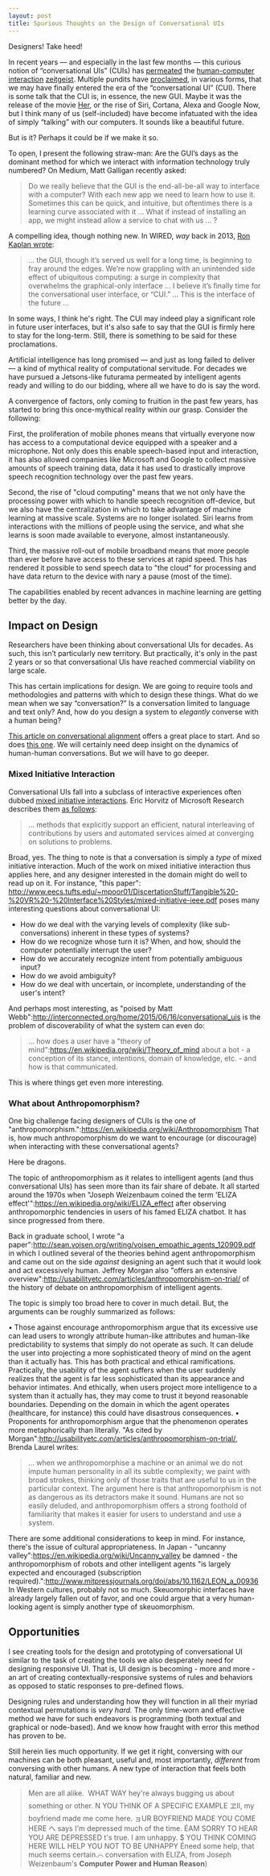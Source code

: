 ```yaml
---
layout: post
title: Spurious Thoughts on the Design of Conversational UIs
---
```


Designers! Take heed!

In recent years — and especially in the last few months — this curious notion of “conversational UIs” (CUIs) has [permeated](http://ben-evans.com/benedictevans/2015/3/24/the-state-of-messaging) the [human-computer interaction](http://www.wired.com/2015/06/future-ui-design-old-school-text-messages/) [zeitgeist](http://www.wired.com/2013/03/conversational-user-interface/). Multiple pundits have [proclaimed](https://medium.com/@mg/there-s-a-chat-for-that-apple-s-biggest-platform-opportunity-yet-19d5b1870857), in various forms, that we may have finally entered the era of the “conversational UI” (CUI). There is some talk that the CUI is, in essence, the new GUI. Maybe it was the release of the movie [Her](https://en.wikipedia.org/wiki/Her_(film)), or the rise of Siri, Cortana, Alexa and Google Now, but I think many of us (self-included) have become infatuated with the idea of simply “talking” with our computers. It sounds like a beautiful future.

But is it? Perhaps it could be if we make it so. 

To open, I present the following straw-man: Are the GUI’s days as the dominant method for which we interact with information technology truly numbered? On Medium, Matt Galligan recently asked:

> Do we really believe that the GUI is the end-all-be-all way to interface with a computer? With each new app we need to learn how to use it. Sometimes this can be quick, and intuitive, but oftentimes there is a learning curve associated with it … What if instead of installing an app, we might instead allow a service to chat with us … ?

A compelling idea, though nothing new. In WIRED, *way* back in 2013, [Ron Kaplan wrote](http://www.wired.com/2013/03/conversational-user-interface/):

> … the GUI, though it’s served us well for a long time, is beginning to fray around the edges. We’re now grappling with an unintended side effect of ubiquitous computing: a surge in complexity that overwhelms the graphical-only interface … I believe it’s finally time for the conversational user interface, or “CUI.” … This is the interface of the future …

In some ways, I think he's right. The CUI may indeed play a significant role in future user interfaces, but it's also safe to say that the GUI is firmly here to stay for the long-term. Still, there is something to be said for these proclamations.

Artificial intelligence has long promised — and just as long failed to deliver — a kind of mythical reality of computational servitude. For decades we have pursued a Jetsons-like futurama permeated by intelligent agents ready and willing to do our bidding, where all we have to do is say the word.

A convergence of factors, only coming to fruition in the past few years, has started to bring this once-mythical reality within our grasp. Consider the following:

First, the proliferation of mobile phones means that virtually everyone now has access to a computational device equipped with a speaker and a microphone. Not only does this enable speech-based input and interaction, it has also allowed companies like Microsoft and Google to collect massive amounts of speech training data, data it has used to drastically improve speech recognition technology over the past few years.

Second, the rise of "cloud computing" means that we not only have the processing power with which to handle speech recognition off-device, but we also have the centralization in which to take advantage of machine learning at massive scale. Systems are no longer isolated. Siri learns from interactions with the millions of people using the service, and what she learns is soon made available to everyone, almost instantaneously.

Third, the massive roll-out of mobile broadband means that more people than ever before have access to these services at rapid speed. This has rendered it possible to send speech data to "the cloud" for processing and have data return to the device with nary a pause (most of the time).

The capabilities enabled by recent advances in machine learning are getting better by the day.

## Impact on Design

Researchers have been thinking about conversational UIs for decades. As such, this isn’t particularly new territory. But practically, it's only in the past 2 years or so that conversational UIs have reached commercial viability on large scale.

This has certain implications for design. We are going to require tools and methodologies and patterns with which to design these things. What do we mean when we say “conversation?” Is a conversation limited to language and text only? And, how do you design a system to *elegantly* converse with a human being?

[This article on conversational alignment](http://www.dubberly.com/articles/conversational-alignment.html) offers a great place to start. And so does [this one](http://www.dubberly.com/articles/what-is-conversation.html). We will certainly need deep insight on the dynamics of human-human conversations. But we will have to go deeper.

### Mixed Initiative Interaction

Conversational UIs fall into a subclass of interactive experiences often dubbed [mixed initiative interactions](http://www.cs.utep.edu/novick/papers/mi.aaai.html). Eric Horvitz of Microsoft Research describes them [as follows](ftp://ftp.research.microsoft.com/pub/ejh/mixedin.pdf):

>  … methods that explicitly support an efficient, natural interleaving of contributions by users and automated services aimed at converging on solutions to problems.

Broad, yes. The thing to note is that a conversation is simply a *type* of mixed initiative interaction. Much of the work on mixed initiative interaction thus applies here, and any designer interested in the domain might do well to read up on it. For instance, "this paper":
http://www.eecs.tufts.edu/~mpoor01/DiscertationStuff/Tangible%20-%20VR%20-%20Interface%20Styles/mixed-initiative-ieee.pdf
 poses many interesting questions about conversational UI:

* How do we deal with the varying levels of complexity (like sub-conversations) inherent in these types of systems?
* How do we recognize whose turn it is? When, and how, should the computer potentially interrupt the user?
* How do we accurately recognize intent from potentially ambiguous input?
* How do we avoid ambiguity?
* How do we deal with uncertain, or incomplete, understanding of the user's intent?

And perhaps most interesting, as "poised by Matt Webb":http://interconnected.org/home/2015/06/16/conversational_uis is the problem of discoverability of what the system can even do:

> … how does a user have a "theory of mind":https://en.wikipedia.org/wiki/Theory_of_mind about a bot - a conception of its stance, intentions, domain of knowledge, etc. - and how is that communicated.

This is where things get even more interesting.

### What about Anthropomorphism?

One big challenge facing designers of CUIs is the one of "anthropomorphism.":https://en.wikipedia.org/wiki/Anthropomorphism That is, how much anthropomorphism do we want to encourage (or discourage) when interacting with these conversational agents?

Here be dragons.

The topic of anthropomorphism as it relates to intelligent agents (and thus conversational UIs) has seen more than its fair share of debate. It all started around the 1970s when "Joseph Weizenbaum coined the term 'ELIZA effect'":https://en.wikipedia.org/wiki/ELIZA_effect after observing anthropomorphic tendencies in users of his famed ELIZA chatbot. It has since progressed from there.

Back in graduate school, I wrote "a paper":http://sean.voisen.org/writing/voisen_empathic_agents_120909.pdf in which I outlined several of the theories behind agent anthropomorphism and came out on the side *against* designing an agent such that it would look and act excessively human. Jeffrey Morgan also "offers an extensive overview":http://usabilityetc.com/articles/anthropomorphism-on-trial/ of the history of debate on anthropomorphism of intelligent agents.

The topic is simply too broad here to cover in much detail. But, the arguments can be roughly summarized as follows:

  • Those against encourage anthropomorphism argue that its excessive use can lead users to wrongly attribute human-like attributes and human-like predictability to systems that simply do not operate as such. It can delude the user into projecting a more sophisticated theory of mind on the agent than it actually has. This has both practical and ethical ramifications. Practically, the usability of the agent suffers when the user suddenly realizes that the agent is far less sophisticated than its appearance and behavior intimates. And ethically, when users project more intelligence to a system than it actually has, they may come to trust it beyond reasonable boundaries. Depending on the domain in which the agent operates (healthcare, for instance) this could have disastrous consequences.
  • Proponents for anthropomorphism argue that the phenomenon operates more metaphorically than literally. "As cited by Morgan":http://usabilityetc.com/articles/anthropomorphism-on-trial/, Brenda Laurel writes:
  > … when we anthropomorphise a machine or an animal we do not impute human personality in all its subtle complexity; we paint with broad strokes, thinking only of those traits that are useful to us in the particular context.
  The argument here is that anthropomorphism is not as dangerous as its detractors make it sound. Humans are not so easily deluded, and anthropomorphism offers a strong foothold of familiarity that makes it easier for users to understand and use a system.
  
There are some additional considerations to keep in mind. For instance, there's the issue of cultural appropriateness. In Japan - "uncanny valley":https://en.wikipedia.org/wiki/Uncanny_valley be damned - the anthropomorphism of robots and other intelligent agents "is largely expected and encouraged (subscription required).":http://www.mitpressjournals.org/doi/abs/10.1162/LEON_a_00936 In Western cultures, probably not so much. Skeuomorphic interfaces have already largely fallen out of favor, and one could argue that a very human-looking agent is simply another type of skeuomorphism.
  
## Opportunities

I see creating tools for the design and prototyping of conversational UI similar to the task of creating the tools we also desperately need for designing responsive UI. That is, UI design is becoming - more and more - an art of creating contextually-responsive systems of rules and behaviors as opposed to static responses to pre-defined flows.

Designing rules and understanding how they will function in all their myriad contextual permutations is *very hard.* The only time-worn and effective method we have for such endeavors is programming (both textual and graphical or node-based). And we know how fraught with error this method has proven to be.

Still herein lies much opportunity. If we get it right, conversing with our machines can be both pleasant, useful and, most importantly, *different* from conversing with other humans. A new type of interaction that feels both natural, familiar and new.

> Men are all alike.  WHAT WAY hey're always bugging us about something or other. N YOU THINK OF A SPECIFIC EXAMPLE ヱll, my boyfriend made me come here. ョUR BOYFRIEND MADE YOU COME HERE ヘ says I'm depressed much of the time. ÉAM SORRY TO HEAR YOU ARE DEPRESSED t's true. I am unhappy. $ YOU THINK COMING HERE WILL HELP YOU NOT TO BE UNHAPPY Éneed some help, that much seems certain.⌒ conversation with ELIZA, from Joseph Weizenbaum's **Computer Power and Human Reason**)


